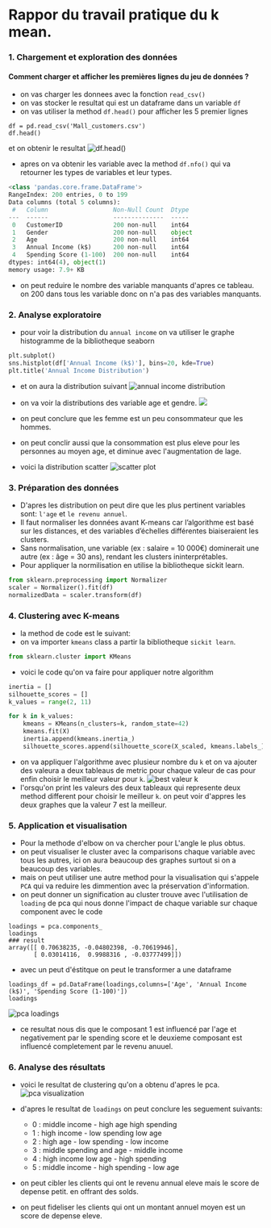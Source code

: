 # Rappor du travail pratique du k mean.

### 1. Chargement et exploration des données

#### Comment charger et afficher les premières lignes du jeu de données ?

- on vas charger les donnees avec la fonction `read_csv()`
- on vas stocker le resultat qui est un dataframe dans un variable `df`
- on vas utiliser la method `df.head()` pour afficher les 5 premier lignes

```
df = pd.read_csv('Mall_customers.csv')
df.head()
```

et on obtenir le resultat
![df.head()](assets/head-method.png)

- apres on va obtenir les variable avec la method `df.nfo()` qui va retourner les types de variables et leur types.

```python
<class 'pandas.core.frame.DataFrame'>
RangeIndex: 200 entries, 0 to 199
Data columns (total 5 columns):
 #   Column                  Non-Null Count  Dtype
---  ------                  --------------  -----
 0   CustomerID              200 non-null    int64
 1   Gender                  200 non-null    object
 2   Age                     200 non-null    int64
 3   Annual Income (k$)      200 non-null    int64
 4   Spending Score (1-100)  200 non-null    int64
dtypes: int64(4), object(1)
memory usage: 7.9+ KB
```

- on peut reduire le nombre des variable manquants d'apres ce tableau. on 200 dans tous les variable donc on n'a pas des variables manquants.

### 2. Analyse exploratoire

- pour voir la distribution du `annual income` on va utiliser le graphe histogramme de la bibliotheque seaborn

```python
plt.subplot()
sns.histplot(df['Annual Income (k$)'], bins=20, kde=True)
plt.title('Annual Income Distribution')
```

- et on aura la distribution suivant
  ![annual income distribution](assets/annual-income-distribution.png)

- on va voir la distributions des variable age et gendre.
  ![](assets/age-and-gender-distributions.png)
- on peut conclure que les femme est un peu consommateur que les hommes.
- on peut conclir aussi que la consommation est plus eleve pour les personnes au moyen age, et diminue avec l'augmentation de lage.

- voici la distribution scatter
  ![scatter plot](assets/scatter-plot.png)

### 3. Préparation des données

- D'apres les distribution on peut dire que les plus pertinent variables sont: `l'age` et `le revenu annuel`.
- Il faut normaliser les données avant K-means car l’algorithme est basé sur les distances, et des variables d’échelles différentes biaiseraient les clusters.
- Sans normalisation, une variable (ex : salaire = 10 000€) dominerait une autre (ex : âge = 30 ans), rendant les clusters ininterprétables.
- Pour appliquer la normilisation en utilise la bibliotheque sickit learn.

```python
from sklearn.preprocessing import Normalizer
scaler = Normalizer().fit(df)
normalizedData = scaler.transform(df)
```

### 4. Clustering avec K-means

- la method de code est le suivant:
- on va importer `kmeans` class a partir la bibliotheque `sickit learn`.

```python
from sklearn.cluster import KMeans
```

- voici le code qu'on va faire pour appliquer notre algorithm

```python
inertia = []
silhouette_scores = []
k_values = range(2, 11)

for k in k_values:
    kmeans = KMeans(n_clusters=k, random_state=42)
    kmeans.fit(X)
    inertia.append(kmeans.inertia_)
    silhouette_scores.append(silhouette_score(X_scaled, kmeans.labels_))
```

- on va appliquer l'algorithme avec plusieur nombre du `k` et on va ajouter des valeura a deux tableaus de metric pour chaque valeur de cas pour enfin choisir le meilleur valeur pour `k`.
  ![best valeur k](assets/best-k.png)
- l'orsqu'on print les valeurs des deux tableaux qui represente deux method different pour choisir le meilleur `k`. on peut voir d'appres les deux graphes que la valeur 7 est la meilleur.

### 5. Application et visualisation

- Pour la methode d'elbow on va chercher pour L'angle le plus obtus.
- on peut visualiser le cluster avec la comparisons chaque variable avec tous les autres, ici on aura beaucoup des graphes surtout si on a beaucoup des variables.
- mais on peut utiliser une autre method pour la visualisation qui s'appele `PCA` qui va reduire les dimmention avec la préservation d'information.
- on peut donner un signification au cluster trouve avec l'utilisation de `loading` de pca qui nous donne l'impact de chaque variable sur chaque component avec le code

```
loadings = pca.components_
loadings
### result
array([[ 0.70638235, -0.04802398, -0.70619946],
       [ 0.03014116,  0.9988316 , -0.03777499]])
```

- avec un peut d'éstitque on peut le transformer a une dataframe

```
loadings_df = pd.DataFrame(loadings,columns=['Age', 'Annual Income (k$)', 'Spending Score (1-100)'])
loadings
```

![pca loadings](assets/pca-loadings.png)

- ce resultat nous dis que le composant 1 est influencé par l'age et negativement par le spending score et le deuxieme composant est influencé completement par le revenu anuuel.

### 6. Analyse des résultats

- voici le resultat de clustering qu'on a obtenu d'apres le pca.
  ![pca visualization](assets/pca-visualization.png)
- d'apres le resultat de `loadings` on peut conclure les seguement suivants:

  - 0 : middle income - high age high spending
  - 1 : high income - low spending low age
  - 2 : high age - low spending - low income
  - 3 : middle spending and age - middle income
  - 4 : high income low age - high spending
  - 5 : middle income - high spending - low age

- on peut cibler les clients qui ont le revenu annual eleve mais le score de depense petit. en offrant des solds.
- on peut fideliser les clients qui ont un montant annuel moyen est un score de depense eleve.
